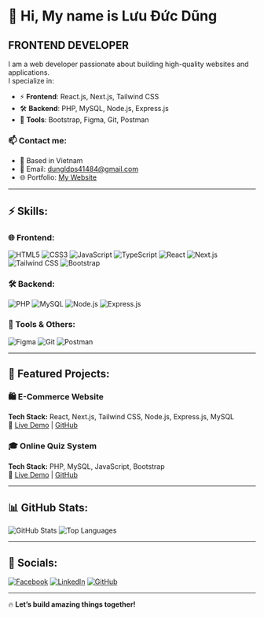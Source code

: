 # 👋 Hi, My name is Lưu Đức Dũng
## FRONTEND DEVELOPER

I am a web developer passionate about building high-quality websites and applications.  
I specialize in:
- ⚡ **Frontend**: React.js, Next.js, Tailwind CSS
- 🛠 **Backend**: PHP, MySQL, Node.js, Express.js
- 🚀 **Tools**: Bootstrap, Figma, Git, Postman

### 📫 Contact me:
- 📍 Based in Vietnam
- 📩 Email: dungldps41484@gmail.com
- 🌐 Portfolio: [My Website](https://your-portfolio-link.com)

---

## ⚡ Skills:
### 🌐 Frontend:
![HTML5](https://img.shields.io/badge/HTML5-E34F26?style=for-the-badge&logo=html5&logoColor=white)
![CSS3](https://img.shields.io/badge/CSS3-1572B6?style=for-the-badge&logo=css3&logoColor=white)
![JavaScript](https://img.shields.io/badge/JavaScript-F7DF1E?style=for-the-badge&logo=javascript&logoColor=black)
![TypeScript](https://img.shields.io/badge/TypeScript-3178C6?style=for-the-badge&logo=typescript&logoColor=white)
![React](https://img.shields.io/badge/React-61DAFB?style=for-the-badge&logo=react&logoColor=black)
![Next.js](https://img.shields.io/badge/Next.js-000000?style=for-the-badge&logo=next.js&logoColor=white)
![Tailwind CSS](https://img.shields.io/badge/Tailwind_CSS-38B2AC?style=for-the-badge&logo=tailwind-css&logoColor=white)
![Bootstrap](https://img.shields.io/badge/Bootstrap-7952B3?style=for-the-badge&logo=bootstrap&logoColor=white)

### 🛠 Backend:
![PHP](https://img.shields.io/badge/PHP-777BB4?style=for-the-badge&logo=php&logoColor=white)
![MySQL](https://img.shields.io/badge/MySQL-4479A1?style=for-the-badge&logo=mysql&logoColor=white)
![Node.js](https://img.shields.io/badge/Node.js-43853D?style=for-the-badge&logo=node.js&logoColor=white)
![Express.js](https://img.shields.io/badge/Express.js-000000?style=for-the-badge&logo=express&logoColor=white)

### 🔧 Tools & Others:
![Figma](https://img.shields.io/badge/Figma-F24E1E?style=for-the-badge&logo=figma&logoColor=white)
![Git](https://img.shields.io/badge/Git-F05032?style=for-the-badge&logo=git&logoColor=white)
![Postman](https://img.shields.io/badge/Postman-FF6C37?style=for-the-badge&logo=postman&logoColor=white)

---

## 🚀 Featured Projects:
### 🛍️ **E-Commerce Website**
**Tech Stack:** React, Next.js, Tailwind CSS, Node.js, Express.js, MySQL  
🔗 [Live Demo](https://your-ecommerce-demo.com) | [GitHub](https://github.com/your-repo)

### 🎓 **Online Quiz System**
**Tech Stack:** PHP, MySQL, JavaScript, Bootstrap  
🔗 [Live Demo](https://your-quiz-demo.com) | [GitHub](https://github.com/your-repo)

---

## 📊 GitHub Stats:
![GitHub Stats](https://github-readme-stats.vercel.app/api?username=dungld&show_icons=true&theme=tokyonight)
![Top Languages](https://github-readme-stats.vercel.app/api/top-langs/?username=dungld&layout=compact&theme=tokyonight)

---

## 🔗 Socials:
[![Facebook](https://img.shields.io/badge/Facebook-%231877F2.svg?style=for-the-badge&logo=facebook&logoColor=white)](https://www.facebook.com/yourprofile)
[![LinkedIn](https://img.shields.io/badge/LinkedIn-%230077B5.svg?style=for-the-badge&logo=linkedin&logoColor=white)](https://www.linkedin.com/in/yourprofile/)
[![GitHub](https://img.shields.io/badge/GitHub-100000?style=for-the-badge&logo=github&logoColor=white)](https://github.com/dungld)

---

🔥 **Let’s build amazing things together!**
